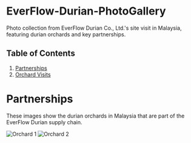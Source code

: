# EverFlow-Durian-PhotoGallery
Photo collection from EverFlow Durian Co., Ltd.'s site visit in Malaysia, featuring durian orchards and key partnerships.

## Table of Contents
1. [Partnerships](#partnerships)
2. [Orchard Visits](#orchard-visits)

# Partnerships
These images show the durian orchards in Malaysia that are part of the EverFlow Durian supply chain.

![Orchard 1](https://github.com/AnmengHao/EverFlow-Durian-PhotoGallery/blob/41cff7bca8ae2d43b1dc88a383c77e453cd2aedb/Durian.jpg)
![Orchard 2](path_to_orchard_image2.jpg)
